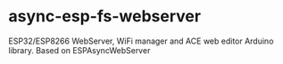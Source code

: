 # async-esp-fs-webserver
ESP32/ESP8266 WebServer, WiFi manager and ACE web editor Arduino library. Based on ESPAsyncWebServer
